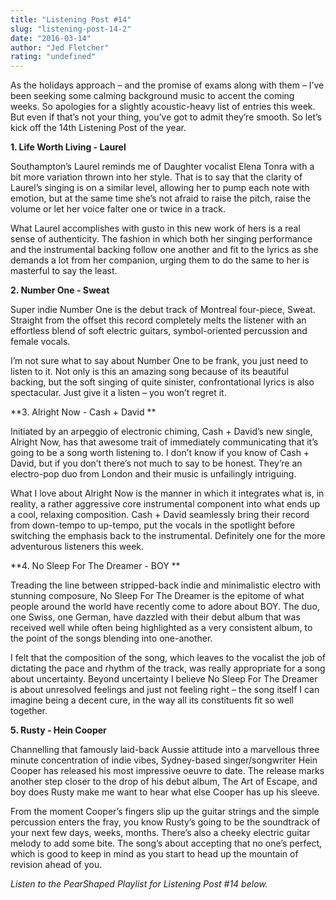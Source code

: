 ```yaml
---
title: "Listening Post #14"
slug: "listening-post-14-2"
date: "2016-03-14"
author: "Jed Fletcher"
rating: "undefined"
---
```


As the holidays approach – and the promise of exams along with them – I’ve been seeking some calming background music to accent the coming weeks. So apologies for a slightly acoustic-heavy list of entries this week. But even if that’s not your thing, you’ve got to admit they’re smooth. So let’s kick off the 14th Listening Post of the year.

**1\. Life Worth Living - Laurel**

Southampton’s Laurel reminds me of Daughter vocalist Elena Tonra with a bit more variation thrown into her style. That is to say that the clarity of Laurel’s singing is on a similar level, allowing her to pump each note with emotion, but at the same time she’s not afraid to raise the pitch, raise the volume or let her voice falter one or twice in a track.

What Laurel accomplishes with gusto in this new work of hers is a real sense of authenticity. The fashion in which both her singing performance and the instrumental backing follow one another and fit to the lyrics as she demands a lot from her companion, urging them to do the same to her is masterful to say the least.

**2\. Number One - Sweat**

Super indie Number One is the debut track of Montreal four-piece, Sweat. Straight from the offset this record completely melts the listener with an effortless blend of soft electric guitars, symbol-oriented percussion and female vocals.

I’m not sure what to say about Number One to be frank, you just need to listen to it. Not only is this an amazing song because of its beautiful backing, but the soft singing of quite sinister, confrontational lyrics is also spectacular. Just give it a listen – you won’t regret it.

**3\. Alright Now - Cash + David **

Initiated by an arpeggio of electronic chiming, Cash + David’s new single, Alright Now, has that awesome trait of immediately communicating that it’s going to be a song worth listening to. I don’t know if you know of Cash + David, but if you don’t there’s not much to say to be honest. They’re an electro-pop duo from London and their music is unfailingly intriguing.

What I love about Alright Now is the manner in which it integrates what is, in reality, a rather aggressive core instrumental component into what ends up a cool, relaxing composition. Cash + David seamlessly bring their record from down-tempo to up-tempo, put the vocals in the spotlight before switching the emphasis back to the instrumental. Definitely one for the more adventurous listeners this week.

**4\. No Sleep For The Dreamer - BOY **

Treading the line between stripped-back indie and minimalistic electro with stunning composure, No Sleep For The Dreamer is the epitome of what people around the world have recently come to adore about BOY. The duo, one Swiss, one German, have dazzled with their debut album that was received well while often being highlighted as a very consistent album, to the point of the songs blending into one-another.

I felt that the composition of the song, which leaves to the vocalist the job of dictating the pace and rhythm of the track, was really appropriate for a song about uncertainty. Beyond uncertainty I believe No Sleep For The Dreamer is about unresolved feelings and just not feeling right – the song itself I can imagine being a decent cure, in the way all its constituents fit so well together.

**5\. Rusty - Hein Cooper**

Channelling that famously laid-back Aussie attitude into a marvellous three minute concentration of indie vibes, Sydney-based singer/songwriter Hein Cooper has released his most impressive oeuvre to date. The release marks another step closer to the drop of his debut album, The Art of Escape, and boy does Rusty make me want to hear what else Cooper has up his sleeve.

From the moment Cooper’s fingers slip up the guitar strings and the simple percussion enters the fray, you know Rusty’s going to be the soundtrack of your next few days, weeks, months. There’s also a cheeky electric guitar melody to add some bite. The song’s about accepting that no one’s perfect, which is good to keep in mind as you start to head up the mountain of revision ahead of you.

_Listen to the PearShaped Playlist for Listening Post #14 below._
